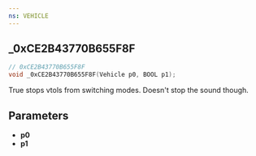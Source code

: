 ```yaml
---
ns: VEHICLE
---
```

## _0xCE2B43770B655F8F

```c
// 0xCE2B43770B655F8F
void _0xCE2B43770B655F8F(Vehicle p0, BOOL p1);
```

True stops vtols from switching modes. Doesn't stop the sound though.

## Parameters
* **p0**
* **p1**


